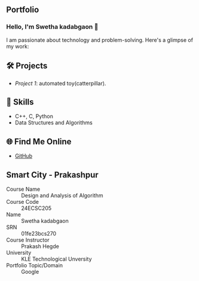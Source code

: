 ## Portfolio

### Hello, I'm Swetha kadabgaon 👋

I am passionate about technology and problem-solving. Here's a glimpse of my work:

## 🛠 Projects
- *Project 1*: automated toy(catterpillar).

## 🚀 Skills
- C++, C, Python
- Data Structures and Algorithms

## 🌐 Find Me Online
- [GitHub](https://https://github.com/swethakadabgaon27)

## Smart City - Prakashpur

<dl>
<dt>Course Name</dt>
<dd>Design and Analysis of Algorithm</dd>
<dt>Course Code</dt>
<dd>24ECSC205</dd>
<dt>Name</dt>
<dd>Swetha kadabgaon</dd>
<dt>SRN</dt>
<dd>01fe23bcs270</dd>
<dt>Course Instructor</dt>
<dd>Prakash Hegde</dd>
<dt>University</dt>
<dd>KLE Technological Unversity</dd>
<dt>Portfolio Topic/Domain</dt>
<dd>Google</dd>
</dl>

<br> 
